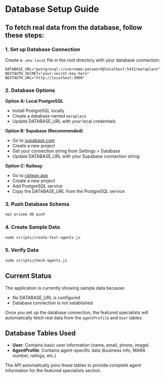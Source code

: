 # Database Setup Guide

## To fetch real data from the database, follow these steps:

### 1. Set up Database Connection

Create a `.env.local` file in the root directory with your database connection:

```env
DATABASE_URL="postgresql://username:password@localhost:5432/maraplace"
NEXTAUTH_SECRET="your-secret-key-here"
NEXTAUTH_URL="http://localhost:3000"
```

### 2. Database Options

**Option A: Local PostgreSQL**
- Install PostgreSQL locally
- Create a database named `maraplace`
- Update DATABASE_URL with your local credentials

**Option B: Supabase (Recommended)**
- Go to [supabase.com](https://supabase.com)
- Create a new project
- Get your connection string from Settings > Database
- Update DATABASE_URL with your Supabase connection string

**Option C: Railway**
- Go to [railway.app](https://railway.app)
- Create a new project
- Add PostgreSQL service
- Copy the DATABASE_URL from the PostgreSQL service

### 3. Push Database Schema

```bash
npx prisma db push
```

### 4. Create Sample Data

```bash
node scripts/create-test-agents.js
```

### 5. Verify Data

```bash
node scripts/check-agents.js
```

## Current Status

The application is currently showing sample data because:
- No DATABASE_URL is configured
- Database connection is not established

Once you set up the database connection, the featured specialists will automatically fetch real data from the `agentProfile` and `User` tables.

## Database Tables Used

- **User**: Contains basic user information (name, email, phone, image)
- **AgentProfile**: Contains agent-specific data (business info, MARA number, ratings, etc.)

The API automatically joins these tables to provide complete agent information for the featured specialists section. 